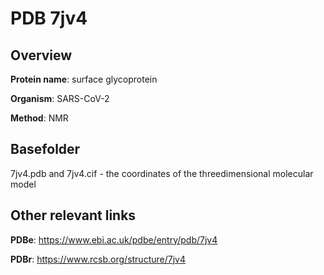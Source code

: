 # PDB 7jv4

## Overview

**Protein name**: surface glycoprotein

**Organism**: SARS-CoV-2

**Method**: NMR



## Basefolder

7jv4.pdb and 7jv4.cif - the coordinates of the threedimensional molecular model



## Other relevant links 
**PDBe**:  https://www.ebi.ac.uk/pdbe/entry/pdb/7jv4
 
**PDBr**: https://www.rcsb.org/structure/7jv4 
